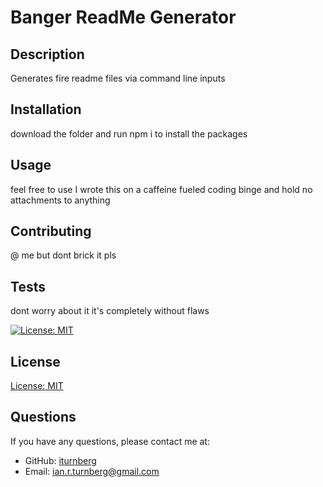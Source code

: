 # Banger ReadMe Generator


## Description

Generates fire readme files via command line inputs


## Installation

download the folder and run npm i to install the packages


## Usage

feel free to use I wrote this on a caffeine fueled coding binge and hold no attachments to anything


## Contributing

@ me but dont brick it pls


## Tests

dont worry about it it's completely without flaws


[![License: MIT](https://img.shields.io/badge/License-MIT-yellow.svg)](https://opensource.org/licenses/MIT)
## License

[ License: MIT ](https://opensource.org/licenses/MIT)

## Questions

If you have any questions, please contact me at:

- GitHub: [iturnberg](https://github.com/iturnberg)
- Email: ian.r.turnberg@gmail.com

